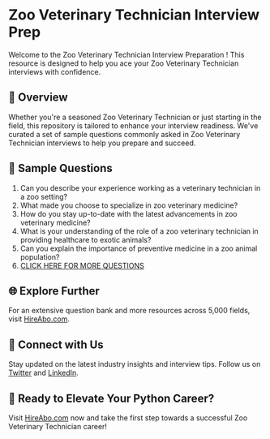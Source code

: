 # Zoo Veterinary Technician Interview Prep

Welcome to the Zoo Veterinary Technician Interview Preparation ! This resource is designed to help you ace your Zoo Veterinary Technician interviews with confidence.

## 🚀 Overview

Whether you're a seasoned Zoo Veterinary Technician or just starting in the field, this repository is tailored to enhance your interview readiness. We've curated a set of sample questions commonly asked in Zoo Veterinary Technician interviews to help you prepare and succeed.

## 📝 Sample Questions

1. Can you describe your experience working as a veterinary technician in a zoo setting?
2. What made you choose to specialize in zoo veterinary medicine?
3. How do you stay up-to-date with the latest advancements in zoo veterinary medicine?
4. What is your understanding of the role of a zoo veterinary technician in providing healthcare to exotic animals?
5. Can you explain the importance of preventive medicine in a zoo animal population?
6. [CLICK HERE FOR MORE QUESTIONS](https://hireabo.com/job/24_1_13/Zoo%20Veterinary%20Technician)

## 🌐 Explore Further

For an extensive question bank and more resources across 5,000 fields, visit [HireAbo.com](https://www.hireabo.com).

## 📱 Connect with Us

Stay updated on the latest industry insights and interview tips. Follow us on [Twitter](https://twitter.com/hireabo) and [LinkedIn](https://www.linkedin.com/in/hire-abo-3609972a8/).

## 🚀 Ready to Elevate Your Python Career?

Visit [HireAbo.com](https://www.hireabo.com) now and take the first step towards a successful Zoo Veterinary Technician career!